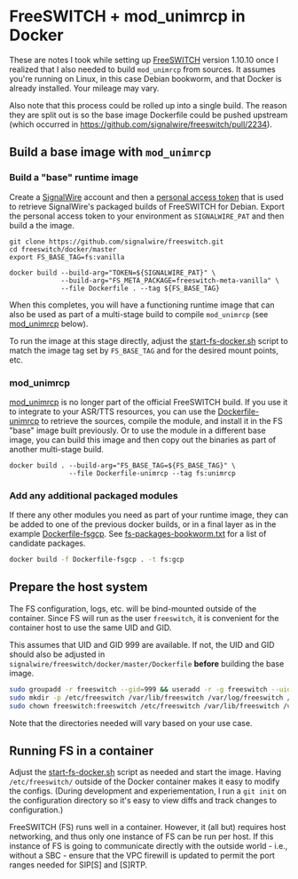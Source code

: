 # FreeSWITCH + mod_unimrcp in Docker

These are notes I took while setting up
[FreeSWITCH](https://github.com/signalwire/freeswitch/) version 1.10.10
once I realized that I also needed to build `mod_unimrcp` from sources.
It assumes you're running on Linux, in this case Debian bookworm, and that
Docker is already installed.  Your mileage may vary.

Also note that this process could be rolled up into a single build.
The reason they are split out is so the base image Dockerfile could
be pushed upstream
(which occurred in https://github.com/signalwire/freeswitch/pull/2234).

## Build a base image with `mod_unimrcp`

### Build a "base" runtime image

Create a [SignalWire](https://signalwire.com) account and then a
[personal access token](https://id.signalwire.com/personal_access_tokens)
that is used to retrieve SignalWire's packaged builds of FreeSWITCH for Debian.
Export the personal access token to your environment as `SIGNALWIRE_PAT` and then build a
the image.

```
git clone https://github.com/signalwire/freeswitch.git
cd freeswitch/docker/master
export FS_BASE_TAG=fs:vanilla

docker build --build-arg="TOKEN=${SIGNALWIRE_PAT}" \
             --build-arg="FS_META_PACKAGE=freeswitch-meta-vanilla" \
             --file Dockerfile . --tag ${FS_BASE_TAG}
```

When this completes, you will have a functioning runtime image that can also
be used as part of a multi-stage build to compile `mod_unimrcp`
(see [mod_unimrcp](#mod_unimrcp) below).

To run the image at this stage directly, adjust the [start-fs-docker.sh](https://gist.github.com/tmancill/99fae225568d06fcb26e75a831f1fa3c#file-start-fs-docker-sh) script
to match the image tag set by `FS_BASE_TAG` and for
the desired mount points, etc.

### mod_unimrcp

[mod_unimrcp](https://github.com/freeswitch/mod_unimrcp) is no longer part of
the official FreeSWITCH build.  If you use it to integrate to your
ASR/TTS resources, you can use the [Dockerfile-unimrcp](https://gist.github.com/tmancill/99fae225568d06fcb26e75a831f1fa3c#file-dockerfile-unimrcp)
to retrieve the sources, compile the module, and install it in the FS "base"
image built previously.  Or to use the module in a different base image, you
can build this image and then copy out the binaries as part of another
multi-stage build.

```
docker build . --build-arg="FS_BASE_TAG=${FS_BASE_TAG}" \
               --file Dockerfile-unimrcp --tag fs:unimrcp
```

### Add any additional packaged modules

If there any other modules you need as part of your runtime image, they can
be added to one of the previous docker builds, or in a final layer as in the
example [Dockerfile-fsgcp](https://gist.github.com/tmancill/99fae225568d06fcb26e75a831f1fa3c#file-dockerfile-fsgcp).
See [fs-packages-bookworm.txt](https://gist.github.com/tmancill/99fae225568d06fcb26e75a831f1fa3c#file-fs-packages-bookworm-txt) for a list of candidate packages.

```sh
docker build -f Dockerfile-fsgcp . -t fs:gcp
```

## Prepare the host system

The FS configuration, logs, etc. will be bind-mounted outside
of the container.  Since FS will run as the user `freeswitch`,
it is convenient for the container host to use the same UID and GID.

This assumes that UID and GID 999 are available.  If not, the UID and GID
should also be adjusted in `signalwire/freeswitch/docker/master/Dockerfile` **before** building the base image.

```sh
sudo groupadd -r freeswitch --gid=999 && useradd -r -g freeswitch --uid=999 freeswitch
sudo mkdir -p /etc/freeswitch /var/lib/freeswitch /var/log/freeswitch /usr/share/freeswitch
sudo chown freeswitch:freeswitch /etc/freeswitch /var/lib/freeswitch /var/log/freeswitch /usr/share/freeswitch
```

Note that the directories needed will vary based on your use case.

## Running FS in a container

Adjust the [start-fs-docker.sh](https://gist.github.com/tmancill/99fae225568d06fcb26e75a831f1fa3c#file-start-fs-docker-sh) script as needed and start
the image.  Having `/etc/freeswitch/` outside of the Docker container makes it
easy to modify the configs.  (During development and experiementation, I run a
`git init` on the configuration directory so it's easy to view diffs and track
changes to configuration.)

FreeSWITCH (FS) runs well in a container.  However, it (all but) requires host networking,
and thus only one instance of FS can be run per host.
If this instance of FS is going to communicate directly with the outside world - i.e., without a SBC - ensure that the VPC firewill is updated to permit the port ranges needed for SIP[S] and [S]RTP.

